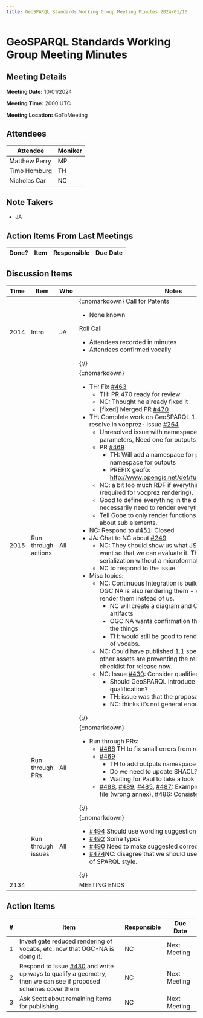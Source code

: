 ```yaml
---
title: GeoSPARQL Standards Working Group Meeting Minutes 2024/01/10
---
```

# GeoSPARQL Standards Working Group Meeting Minutes
## Meeting Details
**Meeting Date:** 10/01/2024

**Meeting Time:** 2000 UTC

**Meeting Location:** GoToMeeting  

## Attendees

| Attendee | Moniker |
| ---- | ---- |
| Matthew Perry | MP |
| Timo Homburg | TH |
| Nicholas Car | NC |

## Note Takers
- JA

## Action Items From Last Meetings

| Done? | Item | Responsible | Due Date |
| ---- | ---- | ---- | --- |

## Discussion Items

| Time | Item | Who | Notes |
| ---- | ---- | ---- | ---- |
| 2014 | Intro | JA | {::nomarkdown} Call for Patents<ul><li>None known</li></ul>Roll Call<ul><li>Attendees recorded in minutes</li><li>Attendees confirmed vocally</li></ul>{:/} |
| 2015 | Run through actions | All | {::nomarkdown}<ul><li>TH: Fix [#463](https://github.com/opengeospatial/ogc-geosparql/issues/463)<ul><li>TH: PR 470 ready for review</li><li>NC: Thought he already fixed it</li><li>[fixed] Merged PR [#470](https://github.com/opengeospatial/ogc-geosparql/issues/470)</li></ul></li><li>TH: Complete work on  GeoSPARQL 1.1 Function URIs do not resolve in vocprez · Issue [#264](https://github.com/opengeospatial/NamingAuthority/issues/264)<ul><li>Unresolved issue with namespaces: Need one for parameters, Need one for outputs</li><li>PR [#469](https://github.com/opengeospatial/ogc-geosparql/pull/469)<ul><li>TH: Will add a namespace for parameters and add a namespace for outputs</li><li>PREFIX geofo: <http://www.opengis.net/def/function/output/geosparql/></li></ul></li><li>NC: a bit too much RDF if everything is a vocabulary (required for vocprez rendering).</li><li>Good to define everything in the data but we don’t necessarily need to render everything.</li><li>Tell Gobe to only render functions vocab - don’t worry about sub elements.</li></ul></li><li>NC: Respond to [#451](https://github.com/opengeospatial/ogc-geosparql/issues/451): Closed</li><li>JA: Chat to NC about [#249](https://github.com/opengeospatial/ogc-geosparql/issues/249)<ul><li>NC: They should show us what JSON serialization they want so that we can evaluate it. They want a pure RDF serialization without a microformat for geometry</li><li>NC to respond to the issue.</li></ul><li>Misc topics:<ul><li>NC: Continuous Integration is building static vocabs and OGC NA is also rendering them - we should let OGC NA render them instead of us.<ul><li>NC will create a diagram and OGC NA will render artifacts</li><li>OGC NA wants confirmation that they have rendered all the things</li><li>TH: would still be good to render development versions of vocabs.</li></ul></li><li>NC: Could have published 1.1 spec document but all the other assets are preventing the release. Much longer checklist for release now.</li><li>NC: Issue [#430](https://github.com/opengeospatial/ogc-geosparql/issues/430): Consider qualified geometries<ul><li>Should GeoSPARQL introduce the properties for qualification?</li><li>TH: issue was that the proposal was too general</li><li>NC: thinks it’s not general enough</li></ul></li></ul></li></ul>{:/} |
| <br/> | Run through PRs | All | {::nomarkdown}<ul><li>Run through PRs:<ul><li>[#466](https://github.com/opengeospatial/ogc-geosparql/pull/466) TH to fix small errors from review</li><li>[#469](https://github.com/opengeospatial/ogc-geosparql/pull/469)<ul><li>TH to add outputs namespace</li><li>Do we need to update SHACL?</li><li>Waiting for Paul to take a look</li></ul></li><li>[#488](https://github.com/opengeospatial/ogc-geosparql/pull/488), [#489](https://github.com/opengeospatial/ogc-geosparql/pull/489), [#485](https://github.com/opengeospatial/ogc-geosparql/pull/485), [#487](https://github.com/opengeospatial/ogc-geosparql/pull/487): Example links wrong in ontology file (wrong annex), [#486](https://github.com/opengeospatial/ogc-geosparql/pull/486): Consistent capitalization</li></ul></li></ul>{:/} |
| <br/> | Run through issues | All | {::nomarkdown}<ul><li>[#494](https://github.com/opengeospatial/ogc-geosparql/issues/494) Should use wording suggestion in issue</li><li>[#492](https://github.com/opengeospatial/ogc-geosparql/issues/492) Some typos</li><li>[#490](https://github.com/opengeospatial/ogc-geosparql/issues/490) Need to make suggested corrections</li><li>[#474](https://github.com/opengeospatial/ogc-geosparql/issues/474)NC: disagree that we should use turtle prefixes instead of SPARQL style.</li></ul>{:/} |
| 2134 | | | MEETING ENDS |

## Action Items

| \# | Item | Responsible | Due Date |
| ---- | ---- | ---- | ---- |
| <span name="action_1">1</span> | Investigate reduced rendering of vocabs, etc. now that OGC-NA is doing it. | NC | Next Meeting |
| <span name="action_2">2</span> | Respond to Issue [#430](https://github.com/opengeospatial/ogc-geosparql/issues/430)  and write up ways to qualify a geometry, then we can see if proposed schemes cover them | NC | Next Meeting |
| <span name="action_3">3</span> | Ask Scott about remaining items for publishing | NC | Next Meeting |
